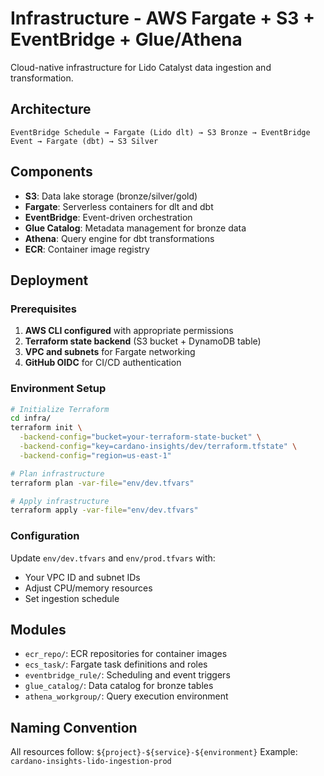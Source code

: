 # Infrastructure - AWS Fargate + S3 + EventBridge + Glue/Athena

Cloud-native infrastructure for Lido Catalyst data ingestion and transformation.

## Architecture

```
EventBridge Schedule → Fargate (Lido dlt) → S3 Bronze → EventBridge Event → Fargate (dbt) → S3 Silver
```

## Components

- **S3**: Data lake storage (bronze/silver/gold)
- **Fargate**: Serverless containers for dlt and dbt
- **EventBridge**: Event-driven orchestration
- **Glue Catalog**: Metadata management for bronze data
- **Athena**: Query engine for dbt transformations
- **ECR**: Container image registry

## Deployment

### Prerequisites

1. **AWS CLI configured** with appropriate permissions
2. **Terraform state backend** (S3 bucket + DynamoDB table)
3. **VPC and subnets** for Fargate networking
4. **GitHub OIDC** for CI/CD authentication

### Environment Setup

```bash
# Initialize Terraform
cd infra/
terraform init \
  -backend-config="bucket=your-terraform-state-bucket" \
  -backend-config="key=cardano-insights/dev/terraform.tfstate" \
  -backend-config="region=us-east-1"

# Plan infrastructure
terraform plan -var-file="env/dev.tfvars"

# Apply infrastructure  
terraform apply -var-file="env/dev.tfvars"
```

### Configuration

Update `env/dev.tfvars` and `env/prod.tfvars` with:
- Your VPC ID and subnet IDs
- Adjust CPU/memory resources
- Set ingestion schedule

## Modules

- `ecr_repo/`: ECR repositories for container images
- `ecs_task/`: Fargate task definitions and roles
- `eventbridge_rule/`: Scheduling and event triggers
- `glue_catalog/`: Data catalog for bronze tables
- `athena_workgroup/`: Query execution environment

## Naming Convention

All resources follow: `${project}-${service}-${environment}`
Example: `cardano-insights-lido-ingestion-prod`